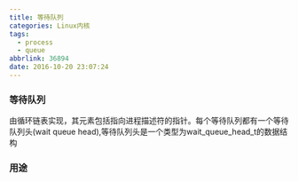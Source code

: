 ```yaml
---
title: 等待队列
categories: Linux内核
tags:
  - process
  - queue
abbrlink: 36894
date: 2016-10-20 23:07:24
---
```


### 等待队列

由循环链表实现，其元素包括指向进程描述符的指针。每个等待队列都有一个等待队列头(wait queue head),等待队列头是一个类型为wait_queue_head_t的数据结构

### 用途


